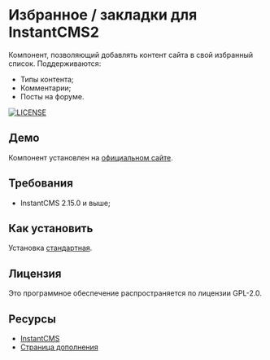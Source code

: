 # Избранное / закладки для InstantCMS2

Компонент, позволяющий добавлять контент сайта в свой избранный список.
Поддерживаются:

* Типы контента;
* Комментарии;
* Посты на форуме.

[![LICENSE](https://img.shields.io/badge/License-GPL%20v2-blue.svg)](./LICENSE)

## Демо ##

Компонент установлен на [официальном сайте](https://instantcms.ru/).

## Требования ##
* InstantCMS 2.15.0 и выше;

## Как установить ##

Установка [стандартная](https://docs.instantcms.ru/manual/addons ).

## Лицензия ##

Это программное обеспечение распространяется по лицензии GPL-2.0.

## Ресурсы

* [InstantCMS](https://instantcms.ru/)
* [Страница дополнения](https://instantcms.ru/addons/icms2-favorites.html)
